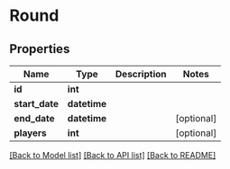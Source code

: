 # Round

## Properties
Name | Type | Description | Notes
------------ | ------------- | ------------- | -------------
**id** | **int** |  | 
**start_date** | **datetime** |  | 
**end_date** | **datetime** |  | [optional] 
**players** | **int** |  | [optional] 

[[Back to Model list]](../README.md#documentation-for-models) [[Back to API list]](../README.md#documentation-for-api-endpoints) [[Back to README]](../README.md)


